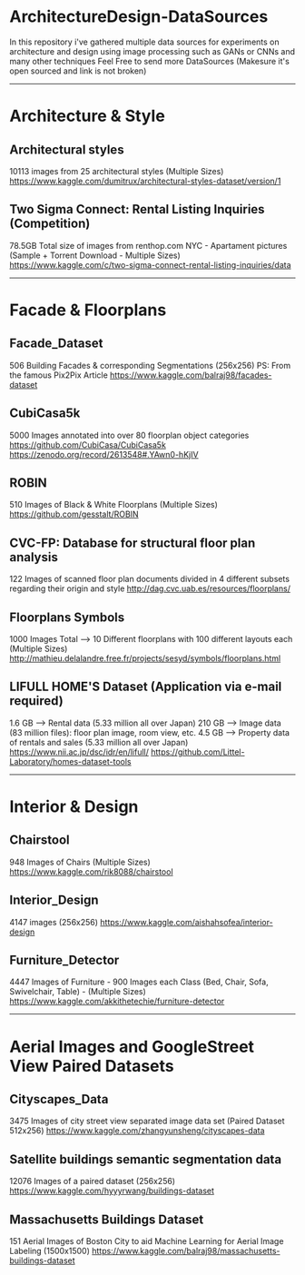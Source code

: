 # ArchitectureDesign-DataSources
In this repository i've gathered multiple data sources for experiments on architecture and design using image processing such as GANs or CNNs and many other techniques
Feel Free to send more DataSources (Makesure it's open sourced and link is not broken)

---------------------------------------------------------------------------------------------------------------------------------
# Architecture & Style

## Architectural styles
10113 images from 25 architectural styles (Multiple Sizes)
https://www.kaggle.com/dumitrux/architectural-styles-dataset/version/1

## Two Sigma Connect: Rental Listing Inquiries (Competition)
78.5GB Total size of images from renthop.com NYC - Apartament pictures (Sample + Torrent Download - Multiple Sizes)
https://www.kaggle.com/c/two-sigma-connect-rental-listing-inquiries/data

---------------------------------------------------------------------------------------------------------------------------------
# Facade & Floorplans

## Facade_Dataset
506 Building Facades & corresponding Segmentations (256x256)
PS: From the famous Pix2Pix Article
https://www.kaggle.com/balraj98/facades-dataset

## CubiCasa5k
5000 Images annotated into over 80 floorplan object categories
https://github.com/CubiCasa/CubiCasa5k
https://zenodo.org/record/2613548#.YAwn0-hKjIV 

## ROBIN 
510 Images of Black & White Floorplans (Multiple Sizes)
https://github.com/gesstalt/ROBIN

## CVC-FP: Database for structural floor plan analysis
122 Images of scanned floor plan documents divided in 4 different subsets  regarding their origin and style
http://dag.cvc.uab.es/resources/floorplans/

## Floorplans Symbols
1000 Images Total --> 10 Different floorplans with 100 different layouts each (Multiple Sizes)
http://mathieu.delalandre.free.fr/projects/sesyd/symbols/floorplans.html

## LIFULL HOME'S Dataset (Application via e-mail required)
1.6 GB  -->  Rental data (5.33 million all over Japan)
210 GB  -->  Image data (83 million files): floor plan image, room view, etc.
4.5 GB  -->  Property data of rentals and sales (5.33 million all over Japan)
https://www.nii.ac.jp/dsc/idr/en/lifull/
https://github.com/Littel-Laboratory/homes-dataset-tools

---------------------------------------------------------------------------------------------------------------------------------
# Interior & Design

## Chairstool
948 Images of Chairs (Multiple Sizes)
https://www.kaggle.com/rik8088/chairstool

## Interior_Design
4147 images (256x256)
https://www.kaggle.com/aishahsofea/interior-design

## Furniture_Detector
4447 Images of Furniture - 900 Images each Class (Bed, Chair, Sofa, Swivelchair, Table) - (Multiple Sizes)
https://www.kaggle.com/akkithetechie/furniture-detector

---------------------------------------------------------------------------------------------------------------------------------
# Aerial Images and GoogleStreet View Paired Datasets

## Cityscapes_Data
3475 Images of city street view separated image data set (Paired Dataset 512x256)
https://www.kaggle.com/zhangyunsheng/cityscapes-data

## Satellite buildings semantic segmentation data
12076 Images of a paired dataset (256x256)
https://www.kaggle.com/hyyyrwang/buildings-dataset

## Massachusetts Buildings Dataset
151 Aerial Images of Boston City to aid Machine Learning for Aerial Image Labeling (1500x1500)
https://www.kaggle.com/balraj98/massachusetts-buildings-dataset

